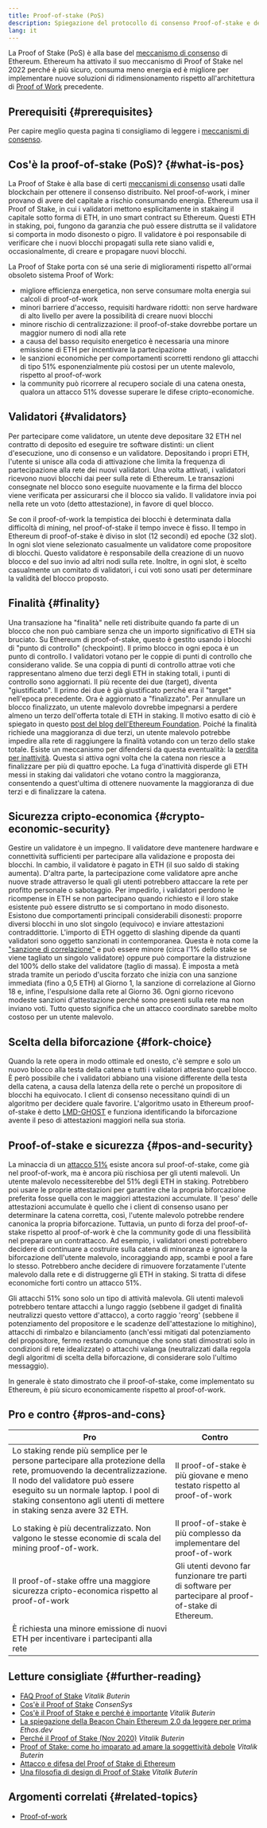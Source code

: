 ```yaml
---
title: Proof-of-stake (PoS)
description: Spiegazione del protocollo di consenso Proof-of-stake e del suo ruolo in Ethereum.
lang: it
---
```


La Proof of Stake (PoS) è alla base del [meccanismo di consenso](/developers/docs/consensus-mechanisms/) di Ethereum. Ethereum ha attivato il suo meccanismo di Proof of Stake nel 2022 perché è più sicuro, consuma meno energia ed è migliore per implementare nuove soluzioni di ridimensionamento rispetto all'architettura di [Proof of Work](/developers/docs/consensus-mechanisms/pow) precedente.

## Prerequisiti {#prerequisites}

Per capire meglio questa pagina ti consigliamo di leggere i [meccanismi di consenso](/developers/docs/consensus-mechanisms/).

## Cos'è la proof-of-stake (PoS)? {#what-is-pos}

La Proof of Stake è alla base di certi [meccanismi di consenso](/developers/docs/consensus-mechanisms/) usati dalle blockchain per ottenere il consenso distribuito. Nel proof-of-work, i miner provano di avere del capitale a rischio consumando energia. Ethereum usa il Proof of Stake, in cui i validatori mettono esplicitamente in stakaing il capitale sotto forma di ETH, in uno smart contract su Ethereum. Questi ETH in staking, poi, fungono da garanzia che può essere distrutta se il validatore si comporta in modo disonesto o pigro. Il validatore è poi responsabile di verificare che i nuovi blocchi propagati sulla rete siano validi e, occasionalmente, di creare e propagare nuovi blocchi.

La Proof of Stake porta con sé una serie di miglioramenti rispetto all'ormai obsoleto sistema Proof of Work:

- migliore efficienza energetica, non serve consumare molta energia sui calcoli di proof-of-work
- minori barriere d'accesso, requisiti hardware ridotti: non serve hardware di alto livello per avere la possibilità di creare nuovi blocchi
- minore rischio di centralizzazione: il proof-of-stake dovrebbe portare un maggior numero di nodi alla rete
- a causa del basso requisito energetico è necessaria una minore emissione di ETH per incentivare la partecipazione
- le sanzioni economiche per comportamenti scorretti rendono gli attacchi di tipo 51% esponenzialmente più costosi per un utente malevolo, rispetto al proof-of-work
- la community può ricorrere al recupero sociale di una catena onesta, qualora un attacco 51% dovesse superare le difese cripto-economiche.

## Validatori {#validators}

Per partecipare come validatore, un utente deve depositare 32 ETH nel contratto di deposito ed eseguire tre software distinti: un client d'esecuzione, uno di consenso e un validatore. Depositando i propri ETH, l'utente si unisce alla coda di attivazione che limita la frequenza di partecipazione alla rete dei nuovi validatori. Una volta attivati, i validatori ricevono nuovi blocchi dai peer sulla rete di Ethereum. Le transazioni consegnate nel blocco sono eseguite nuovamente e la firma del blocco viene verificata per assicurarsi che il blocco sia valido. Il validatore invia poi nella rete un voto (detto attestazione), in favore di quel blocco.

Se con il proof-of-work la tempistica dei blocchi è determinata dalla difficoltà di mining, nel proof-of-stake il tempo invece è fisso. Il tempo in Ethereum di proof-of-stake è diviso in slot (12 secondi) ed epoche (32 slot). In ogni slot viene selezionato casualmente un validatore come propositore di blocchi. Questo validatore è responsabile della creazione di un nuovo blocco e del suo invio ad altri nodi sulla rete. Inoltre, in ogni slot, è scelto casualmente un comitato di validatori, i cui voti sono usati per determinare la validità del blocco proposto.

## Finalità {#finality}

Una transazione ha "finalità" nelle reti distribuite quando fa parte di un blocco che non può cambiare senza che un importo significativo di ETH sia bruciato. Su Ethereum di proof-of-stake, questo è gestito usando i blocchi di "punto di controllo" (checkpoint). Il primo blocco in ogni epoca è un punto di controllo. I validatori votano per le coppie di punti di controllo che considerano valide. Se una coppia di punti di controllo attrae voti che rappresentano almeno due terzi degli ETH in staking totali, i punti di controllo sono aggiornati. Il più recente dei due (target), diventa "giustificato". Il primo dei due è già giustificato perché era il "target" nell'epoca precedente. Ora è aggiornato a "finalizzato". Per annullare un blocco finalizzato, un utente malevolo dovrebbe impegnarsi a perdere almeno un terzo dell'offerta totale di ETH in staking. Il motivo esatto di ciò è spiegato in questo [post del blog dell'Ethereum Foundation](https://blog.ethereum.org/2016/05/09/on-settlement-finality/). Poiché la finalità richiede una maggioranza di due terzi, un utente malevolo potrebbe impedire alla rete di raggiungere la finalità votando con un terzo dello stake totale. Esiste un meccanismo per difendersi da questa eventualità: la [perdita per inattività](https://arxiv.org/pdf/2003.03052.pdf). Questa si attiva ogni volta che la catena non riesce a finalizzare per più di quattro epoche. La fuga d'inattività disperde gli ETH messi in staking dai validatori che votano contro la maggioranza, consentendo a quest'ultima di ottenere nuovamente la maggioranza di due terzi e di finalizzare la catena.

## Sicurezza cripto-economica {#crypto-economic-security}

Gestire un validatore è un impegno. Il validatore deve mantenere hardware e connettività sufficienti per partecipare alla validazione e proposta dei blocchi. In cambio, il validatore è pagato in ETH (il suo saldo di staking aumenta). D'altra parte, la partecipazione come validatore apre anche nuove strade attraverso le quali gli utenti potrebbero attaccare la rete per profitto personale o sabotaggio. Per impedirlo, i validatori perdono le ricompense in ETH se non partecipano quando richiesto e il loro stake esistente può essere distrutto se si comportano in modo disonesto. Esistono due comportamenti principali considerabili disonesti: proporre diversi blocchi in uno slot singolo (equivoco) e inviare attestazioni contraddittorie. L'importo di ETH oggetto di slashing dipende da quanti validatori sono oggetto sanzionati in contemporanea. Questa è nota come la ["sanzione di correlazione"](https://arxiv.org/pdf/2003.03052.pdf) e può essere minore (circa l'1% dello stake se viene tagliato un singolo validatore) oppure può comportare la distruzione del 100% dello stake del validatore (taglio di massa). È imposta a metà strada tramite un periodo d'uscita forzato che inizia con una sanzione immediata (fino a 0,5 ETH) al Giorno 1, la sanzione di correlazione al Giorno 18 e, infine, l'espulsione dalla rete al Giorno 36. Ogni giorno ricevono modeste sanzioni d'attestazione perché sono presenti sulla rete ma non inviano voti. Tutto questo significa che un attacco coordinato sarebbe molto costoso per un utente malevolo.

## Scelta della biforcazione {#fork-choice}

Quando la rete opera in modo ottimale ed onesto, c'è sempre e solo un nuovo blocco alla testa della catena e tutti i validatori attestano quel blocco. È però possibile che i validatori abbiano una visione differente della testa della catena, a causa della latenza della rete o perché un propositore di blocchi ha equivocato. I client di consenso necessitano quindi di un algoritmo per decidere quale favorire. L'algoritmo usato in Ethereum proof-of-stake è detto [LMD-GHOST](https://arxiv.org/pdf/2003.03052.pdf) e funziona identificando la biforcazione avente il peso di attestazioni maggiori nella sua storia.

## Proof-of-stake e sicurezza {#pos-and-security}

La minaccia di un [attacco 51%](https://www.investopedia.com/terms/1/51-attack.asp) esiste ancora sul proof-of-stake, come già nel proof-of-work, ma è ancora più rischiosa per gli utenti malevoli. Un utente malevolo necessiterebbe del 51% degli ETH in staking. Potrebbero poi usare le proprie attestazioni per garantire che la propria biforcazione preferita fosse quella con le maggiori attestazioni accumulate. Il 'peso' delle attestazioni accumulate è quello che i client di consenso usano per determinare la catena corretta, così, l'utente malevolo potrebbe rendere canonica la propria biforcazione. Tuttavia, un punto di forza del proof-of-stake rispetto al proof-of-work è che la community gode di una flessibilità nel preparare un contrattacco. Ad esempio, i validatori onesti potrebbero decidere di continuare a costruire sulla catena di minoranza e ignorare la biforcazione dell'utente malevolo, incoraggiando app, scambi e pool a fare lo stesso. Potrebbero anche decidere di rimuovere forzatamente l'utente malevolo dalla rete e di distruggerne gli ETH in staking. Si tratta di difese economiche forti contro un attacco 51%.

Gli attacchi 51% sono solo un tipo di attività malevola. Gli utenti malevoli potrebbero tentare attacchi a lungo raggio (sebbene il gadget di finalità neutralizzi questo vettore d'attacco), a corto raggio 'reorg' (sebbene il potenziamento del propositore e le scadenze dell'attestazione lo mitighino), attacchi di rimbalzo e bilanciamento (anch'essi mitigati dal potenziamento del propositore, fermo restando comunque che sono stati dimostrati solo in condizioni di rete idealizzate) o attacchi valanga (neutralizzati dalla regola degli algoritmi di scelta della biforcazione, di considerare solo l'ultimo messaggio).

In generale è stato dimostrato che il proof-of-stake, come implementato su Ethereum, è più sicuro economicamente rispetto al proof-of-work.

## Pro e contro {#pros-and-cons}

| Pro                                                                                                                                                                                                                                                                         | Contro                                                                                                |
| --------------------------------------------------------------------------------------------------------------------------------------------------------------------------------------------------------------------------------------------------------------------------- | ----------------------------------------------------------------------------------------------------- |
| Lo staking rende più semplice per le persone partecipare alla protezione della rete, promuovendo la decentralizzazione. Il nodo del validatore può essere eseguito su un normale laptop. I pool di staking consentono agli utenti di mettere in staking senza avere 32 ETH. | Il proof-of-stake è più giovane e meno testato rispetto al proof-of-work                              |
| Lo staking è più decentralizzato. Non valgono le stesse economie di scala del mining proof-of-work.                                                                                                                                                                         | Il proof-of-stake è più complesso da implementare del proof-of-work                                   |
| Il proof-of-stake offre una maggiore sicurezza cripto-economica rispetto al proof-of-work                                                                                                                                                                                   | Gli utenti devono far funzionare tre parti di software per partecipare al proof-of-stake di Ethereum. |
| È richiesta una minore emissione di nuovi ETH per incentivare i partecipanti alla rete                                                                                                                                                                                      |                                                                                                       |

## Letture consigliate {#further-reading}

- [FAQ Proof of Stake](https://vitalik.ca/general/2017/12/31/pos_faq.html) _Vitalik Buterin_
- [Cos'è il Proof of Stake](https://consensys.net/blog/blockchain-explained/what-is-proof-of-stake/) _ConsenSys_
- [Cos'è il Proof of Stake e perché è importante](https://bitcoinmagazine.com/culture/what-proof-of-stake-is-and-why-it-matters-1377531463) _Vitalik Buterin_
- [La spiegazione della Beacon Chain Ethereum 2.0 da leggere per prima](https://ethos.dev/beacon-chain/) _Ethos.dev_
- [Perché il Proof of Stake (Nov 2020)](https://vitalik.ca/general/2020/11/06/pos2020.html) _Vitalik Buterin_
- [Proof of Stake: come ho imparato ad amare la soggettività debole](https://blog.ethereum.org/2014/11/25/proof-stake-learned-love-weak-subjectivity/) _Vitalik Buterin_
- [Attacco e difesa del Proof of Stake di Ethereum](https://mirror.xyz/jmcook.eth/YqHargbVWVNRQqQpVpzrqEQ8IqwNUJDIpwRP7SS5FXs)
- [Una filosofia di design di Proof of Stake](https://medium.com/@VitalikButerin/a-proof-of-stake-design-philosophy-506585978d51) _Vitalik Buterin_

## Argomenti correlati {#related-topics}

- [Proof-of-work](/developers/docs/consensus-mechanisms/pow/)
